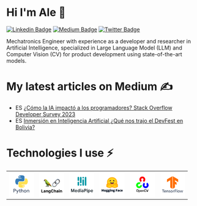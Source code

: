 # Hi I'm Ale 👋

[![Linkedin Badge](https://img.shields.io/badge/-LinkedIn-blue?style=flat&logo=Linkedin&logoColor=white&link=https://www.linkedin.com/in/alejandronunezarroyo/)](https://www.linkedin.com/in/alejandronunezarroyo/)
[![Medium Badge](https://img.shields.io/badge/-Medium-000000?style=flat&labelColor=000000&logo=Medium&link=https://medium.com/@AleNunezArroyo)](https://medium.com/@AleNunezArroyo)
[![Twitter Badge](https://img.shields.io/badge/-Twitter-1ca0f1?style=flat&labelColor=1ca0f1&logo=twitter&logoColor=white&link=https://twitter.com/alenunezarroyo)](https://twitter.com/alenunezarroyo)

Mechatronics Engineer with experience as a developer and researcher in Artificial Intelligence, specialized in Large Language Model (LLM) and Computer Vision (CV) for product development using state-of-the-art models.

# My latest articles on Medium ✍

* ES [¿Cómo la IA impactó a los programadores? Stack Overflow Developer Survey 2023](https://medium.com/@AleNunezArroyo/c%C3%B3mo-la-ia-impact%C3%B3-a-los-programadores-stack-overflow-developer-survey-2023-0d495c2cc41c)
* ES [Inmersión en Inteligencia Artificial ¿Qué nos trajo el DevFest en Bolivia?](https://medium.com/@AleNunezArroyo/inmersi%C3%B3n-en-inteligencia-artificial-qu%C3%A9-nos-trajo-el-devfest-en-bolivia-b83dff93dfb6)

# Technologies I use ⚡

<div align="center">
    <table align="center">
        <tr>
            <td align="center" width="65px" height="65px">
                <img src="./assets/icons/Python.png" width="100px"/>
                <br /> 
            </td>
            <td align="center" width="65px" height="65px">
                <img src="./assets/icons/LangChain.png" width="100px"/>
                <br /> 
            </td>
            <td align="center" width="65px" height="65px">
                <img src="./assets/icons/MediaPipe.png" width="100px"/>
                <br /> 
            </td>
            <td align="center" width="65px" height="65px">
                <img src="./assets/icons/HuggingFace.png" width="100px"/>
                <br /> 
            </td>
            <td align="center" width="65px" height="65px">
                <img src="./assets/icons/OpenCV.png" width="100px"/>
                <br /> 
            </td>
            <td align="center" width="65px" height="65px">
                <img src="./assets/icons/TensorFlow.png" width="100px"/>
                <br /> 
            </td>
        </tr>
    </table>
</div>